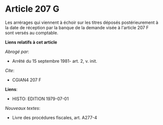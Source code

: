 # Article 207 G

Les arrérages qui viennent à échoir sur les titres déposés postérieurement à la date de réception par la banque de la demande
visée à l'article 207 F sont versés au comptable.

**Liens relatifs à cet article**

_Abrogé par_:

  - Arrêté du 15 septembre 1981- art. 2, v. init.

_Cite_:

  - CGIAN4 207 F

**Liens**:

  - HISTO: EDITION 1979-07-01

_Nouveaux textes_:

  - Livre des procédures fiscales, art. A277-4
